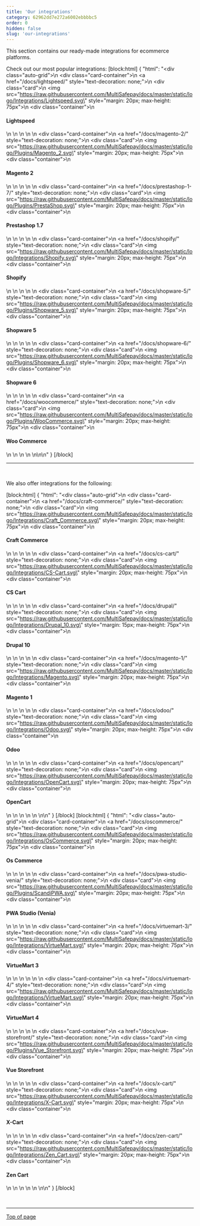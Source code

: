 ```yaml
---
title: 'Our integrations'
category: 62962dd7e272a6002ebbbbc5
order: 0
hidden: false
slug: 'our-integrations'
---
```

This section contains our ready-made integrations for ecommerce platforms. 

Check out our most popular integrations:
[block:html]
{
  "html": "<div class=\"auto-grid\">\n    <div class=\"card-container\">\n        <a href=\"/docs/lightspeed/\" style=\"text-decoration: none;\">\n            <div class=\"card\">\n                <img src=\"https://raw.githubusercontent.com/MultiSafepay/docs/master/static/logo/Integrations/Lightspeed.svg\" style=\"margin: 20px; max-height: 75px\">\n                <div class=\"container\">\n                    <h4><b>Lightspeed</b></h4>\n                </div>\n            </div>\n        </a>\n    </div>\n    <div class=\"card-container\">\n        <a href=\"/docs/magento-2/\" style=\"text-decoration: none;\">\n            <div class=\"card\">\n                <img src=\"https://raw.githubusercontent.com/MultiSafepay/docs/master/static/logo/Plugins/Magento_2.svg\" style=\"margin: 20px; max-height: 75px\">\n                <div class=\"container\">\n                    <h4><b>Magento 2</b></h4>\n                </div>\n            </div>\n        </a>\n    </div>\n    <div class=\"card-container\">\n        <a href=\"/docs/prestashop-1-7/\" style=\"text-decoration: none;\">\n            <div class=\"card\">\n                <img src=\"https://raw.githubusercontent.com/MultiSafepay/docs/master/static/logo/Plugins/PrestaShop.svg\" style=\"margin: 20px; max-height: 75px\">\n                <div class=\"container\">\n                    <h4><b>Prestashop 1.7</b></h4>\n                </div>\n            </div>\n        </a>\n    </div>\n    <div class=\"card-container\">\n        <a href=\"/docs/shopify/\" style=\"text-decoration: none;\">\n            <div class=\"card\">\n                <img src=\"https://raw.githubusercontent.com/MultiSafepay/docs/master/static/logo/Integrations/Shopify.svg\" style=\"margin: 20px; max-height: 75px\">\n                <div class=\"container\">\n                    <h4><b>Shopify</b></h4>\n                </div>\n            </div>\n        </a>\n    </div>\n  <div class=\"card-container\">\n        <a href=\"/docs/shopware-5/\" style=\"text-decoration: none;\">\n            <div class=\"card\">\n                <img src=\"https://raw.githubusercontent.com/MultiSafepay/docs/master/static/logo/Plugins/Shopware_5.svg\" style=\"margin: 20px; max-height: 75px\">\n                <div class=\"container\">\n                    <h4><b>Shopware 5</b></h4>\n                </div>\n            </div>\n        </a>\n    </div>\n    <div class=\"card-container\">\n        <a href=\"/docs/shopware-6/\" style=\"text-decoration: none;\">\n            <div class=\"card\">\n                <img src=\"https://raw.githubusercontent.com/MultiSafepay/docs/master/static/logo/Plugins/Shopware_6.svg\" style=\"margin: 20px; max-height: 75px\">\n                <div class=\"container\">\n                    <h4><b>Shopware 6</b></h4>\n                </div>\n            </div>\n        </a>\n    </div>\n    <div class=\"card-container\">\n        <a href=\"/docs/woocommerce/\" style=\"text-decoration: none;\">\n            <div class=\"card\">\n                <img src=\"https://raw.githubusercontent.com/MultiSafepay/docs/master/static/logo/Plugins/WooCommerce.svg\" style=\"margin: 20px; max-height: 75px\">\n                <div class=\"container\">\n                    <h4><b>Woo Commerce</b></h4>\n                </div>\n            </div>\n        </a>\n    </div>\n</div>\n\n<style>\n\nb {\n  color: #384248 !important;\n}\n  \n.auto-grid {\n  --auto-grid-min-size: 200px;\n  \n  display: grid;\n  grid-template-columns: repeat(auto-fill, minmax(var(--auto-grid-min-size), 1fr));\n  grid-gap: 1rem;\n}\n\n/* Style the cards */\n.card-container {\n  box-shadow: 0 4px 8px 0 rgba(0, 0, 0, 0.2); /* this adds the \"card\" effect */\n  padding: 16px;\n  text-align: center;\n  background-color: #fff;\n  border-radius: 5px;\n}\n\n.card-container:hover {\n  box-shadow: 0 8px 16px 0 rgba(0,0,0,0.2);\n}\n\n</style>"
}
[/block]

---

<br>

We also offer integrations for the following:
<br>

[block:html]
{
  "html": "<div class=\"auto-grid\">\n    <div class=\"card-container\">\n        <a href=\"/docs/craft-commerce/\" style=\"text-decoration: none;\">\n            <div class=\"card\">\n                <img src=\"https://raw.githubusercontent.com/MultiSafepay/docs/master/static/logo/Integrations/Craft_Commerce.svg\" style=\"margin: 20px; max-height: 75px\">\n                <div class=\"container\">\n                    <h4><b>Craft Commerce</b></h4>\n                </div>\n            </div>\n        </a>\n    </div>\n    <div class=\"card-container\">\n        <a href=\"/docs/cs-cart/\" style=\"text-decoration: none;\">\n            <div class=\"card\">\n                <img src=\"https://raw.githubusercontent.com/MultiSafepay/docs/master/static/logo/Integrations/CS-Cart.svg\" style=\"margin: 20px; max-height: 75px\">\n                <div class=\"container\">\n                    <h4><b>CS Cart</b></h4>\n                </div>\n            </div>\n        </a>\n    </div>\n    <div class=\"card-container\">\n        <a href=\"/docs/drupal/\" style=\"text-decoration: none;\">\n            <div class=\"card\">\n                <img src=\"https://raw.githubusercontent.com/MultiSafepay/docs/master/static/logo/Integrations/Drupal_10.svg\" style=\"margin: 15px; max-height: 75px\">\n                <div class=\"container\">\n                    <h4><b>Drupal 10</b></h4>\n                </div>\n            </div>\n        </a>\n    </div>\n    <div class=\"card-container\">\n        <a href=\"/docs/magento-1/\" style=\"text-decoration: none;\">\n            <div class=\"card\">\n                <img src=\"https://raw.githubusercontent.com/MultiSafepay/docs/master/static/logo/Integrations/Magento.svg\" style=\"margin: 20px; max-height: 75px\">\n                <div class=\"container\">\n                    <h4><b>Magento 1</b></h4>\n                </div>\n            </div>\n        </a>\n    </div>\n    <div class=\"card-container\">\n        <a href=\"/docs/odoo/\" style=\"text-decoration: none;\">\n            <div class=\"card\">\n                <img src=\"https://raw.githubusercontent.com/MultiSafepay/docs/master/static/logo/Integrations/Odoo.svg\" style=\"margin: 20px; max-height: 75px\">\n                <div class=\"container\">\n                    <h4><b>Odoo</b></h4>\n                </div>\n            </div>\n        </a>\n    </div>\n    <div class=\"card-container\">\n        <a href=\"/docs/opencart/\" style=\"text-decoration: none;\">\n            <div class=\"card\">\n                <img src=\"https://raw.githubusercontent.com/MultiSafepay/docs/master/static/logo/Integrations/OpenCart.svg\" style=\"margin: 20px; max-height: 75px\">\n                <div class=\"container\">\n                    <h4><b>OpenCart</b></h4>\n                </div>\n            </div>\n        </a>\n    </div>\n </div>\n\n<style>\n\nb {\n  color: #384248 !important;\n}\n  \n.auto-grid {\n  --auto-grid-min-size: 120px;\n  \n  display: grid;\n  grid-template-columns: repeat(auto-fill, minmax(var(--auto-grid-min-size), 1fr));\n  grid-gap: 1rem;\n}\n\n/* Style the cards */\n.card-container {\n  box-shadow: 0 4px 8px 0 rgba(0, 0, 0, 0.2); /* this adds the \"card\" effect */\n  padding: 16px;\n  text-align: center;\n  background-color: #fff;\n  border-radius: 5px;\n}\n\n.card-container:hover {\n  box-shadow: 0 8px 16px 0 rgba(0,0,0,0.2);\n}\n\n</style>"
}
[/block]
[block:html]
{
  "html": "<div class=\"auto-grid\">\n    <div class=\"card-container\">\n        <a href=\"/docs/oscommerce/\" style=\"text-decoration: none;\">\n            <div class=\"card\">\n                <img src=\"https://raw.githubusercontent.com/MultiSafepay/docs/master/static/logo/Integrations/OsCommerce.svg\" style=\"margin: 20px; max-height: 75px\">\n                <div class=\"container\">\n                    <h4><b>Os Commerce</b></h4>\n                </div>\n            </div>\n        </a>\n    </div>\n    <div class=\"card-container\">\n        <a href=\"/docs/pwa-studio-venia/\" style=\"text-decoration: none;\">\n            <div class=\"card\">\n                <img src=\"https://raw.githubusercontent.com/MultiSafepay/docs/master/static/logo/Plugins/ScandiPWA.svg\" style=\"margin: 20px; max-height: 75px\">\n                <div class=\"container\">\n                    <h4><b>PWA Studio (Venia)</b></h4>\n                </div>\n            </div>\n        </a>\n    </div>\n    <div class=\"card-container\">\n        <a href=\"/docs/virtuemart-3/\" style=\"text-decoration: none;\">\n            <div class=\"card\">\n                <img src=\"https://raw.githubusercontent.com/MultiSafepay/docs/master/static/logo/Integrations/VirtueMart.svg\" style=\"margin: 20px; max-height: 75px\">\n                <div class=\"container\">\n                    <h4><b>VirtueMart 3</b></h4>\n                </div>\n            </div>\n        </a>\n    </div>\n    \n    <div class=\"card-container\">\n        <a href=\"/docs/virtuemart-4/\" style=\"text-decoration: none;\">\n            <div class=\"card\">\n                <img src=\"https://raw.githubusercontent.com/MultiSafepay/docs/master/static/logo/Integrations/VirtueMart.svg\" style=\"margin: 20px; max-height: 75px\">\n                <div class=\"container\">\n                    <h4><b>VirtueMart 4</b></h4>\n                </div>\n            </div>\n        </a>\n    </div>\n    <div class=\"card-container\">\n        <a href=\"/docs/vue-storefront/\" style=\"text-decoration: none;\">\n            <div class=\"card\">\n                <img src=\"https://raw.githubusercontent.com/MultiSafepay/docs/master/static/logo/Plugins/Vue_Storefront.svg\" style=\"margin: 20px; max-height: 75px\">\n                <div class=\"container\">\n                    <h4><b>Vue Storefront</b></h4>\n                </div>\n            </div>\n        </a>\n    </div>\n    <div class=\"card-container\">\n        <a href=\"/docs/x-cart/\" style=\"text-decoration: none;\">\n            <div class=\"card\">\n                <img src=\"https://raw.githubusercontent.com/MultiSafepay/docs/master/static/logo/Integrations/X-Cart.svg\" style=\"margin: 20px; max-height: 75px\">\n                <div class=\"container\">\n                    <h4><b>X-Cart</b></h4>\n                </div>\n            </div>\n        </a>\n    </div>\n    <div class=\"card-container\">\n        <a href=\"/docs/zen-cart/\" style=\"text-decoration: none;\">\n            <div class=\"card\">\n                <img src=\"https://raw.githubusercontent.com/MultiSafepay/docs/master/static/logo/Integrations/Zen_Cart.svg\" style=\"margin: 20px; max-height: 75px\">\n                <div class=\"container\">\n                    <h4><b>Zen Cart</b></h4>\n                </div>\n            </div>\n        </a>\n    </div>\n </div>\n\n<style>\n\nb {\n  color: #384248 !important;\n}\n  \n.auto-grid {\n  --auto-grid-min-size: 120px;\n  \n  display: grid;\n  grid-template-columns: repeat(auto-fill, minmax(var(--auto-grid-min-size), 1fr));\n  grid-gap: 1rem;\n}\n\n/* Style the cards */\n.card-container {\n  box-shadow: 0 4px 8px 0 rgba(0, 0, 0, 0.2); /* this adds the \"card\" effect */\n  padding: 16px;\n  text-align: center;\n  background-color: #fff;\n  border-radius: 5px;\n}\n\n.card-container:hover {\n  box-shadow: 0 8px 16px 0 rgba(0,0,0,0.2);\n}\n\n</style>"
}
[/block]

<br>

---

[Top of page](#)